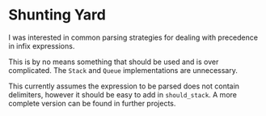 # Shunting Yard
I was interested in common parsing strategies for dealing with precedence in
infix expressions.

This is by no means something that should be used and is over complicated. The
`Stack` and `Queue` implementations are unnecessary.

This currently assumes the expression to be parsed does not contain
delimiters, however it should be easy to add in `should_stack`. A more
complete version can be found in further projects.
